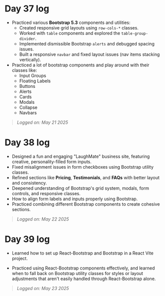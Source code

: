 # Day 37 log

- Practiced various **Bootstrap 5.3** components and utilities:
  - Created responsive grid layouts using `row-cols-*` classes.
  - Worked with `table` components and explored the `table-group-divider`.
  - Implemented dismissible Bootstrap `alerts` and debugged spacing issues.
  - Built a responsive `navbar` and fixed layout issues (nav items stacking vertically).
- Practiced a lot of bootstrap components and play around with their classes like: 
    - Input Groups
    - Floating Labels
    - Buttons
    - Alerts
    - Cards
    - Modals
    - Collapse
    - Navbars

> *Logged on: May 21 2025*

# Day 38 log

- Designed a fun and engaging "LaughMate" business site, featuring creative, personality-filled form inputs.
- Fixed misalignment issues in form checkboxes using Bootstrap utility classes.
- Refined sections like **Pricing**, **Testimonials**, and **FAQs** with better layout and consistency.
- Deepened understanding of Bootstrap's grid system, modals, form controls, and responsive classes.
- How to align form labels and inputs properly using Bootstrap.
- Practiced combining different Bootstrap components to create cohesive sections.

> *Logged on: May 22 2025*

# Day 39 log

- Learned how to set up React-Bootstrap and Bootstrap in a React Vite project.

- Practiced using React-Bootstrap components effectively, and learned when to fall back on Bootstrap utility classes for styles or layout adjustments that aren't easily handled through React-Bootstrap alone.

> *Logged on: May 23 2025*